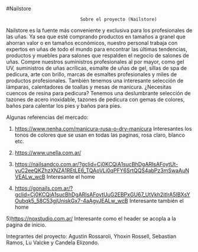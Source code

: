 #Nailstore

                                Sobre el proyecto (Nailstore)    

Nailstore es la fuente más conveniente y exclusiva para los profesionales de las uñas. Ya sea que esté comprando productos en tamaños a granel que ahorran valor o en tamaños económicos, nuestro personal trabaja con expertos en uñas de todo el mundo para encontrar las últimas tendencias, productos y muebles para salones que respalden el negocio de salones de uñas. Compre nuestros suministros profesionales al por mayor, como gel UV, suministros de uñas acrílicas, esmalte de uñas de gel, sillas de spa de pedicura, arte con brillo, marcas de esmaltes profesionales y miles de productos profesionales. También tenemos una interesante selección de lámparas, calentadores de toallas y mesas de manicura. ¿Necesitas cuencos de resina para pedicura? Tenemos una deslumbrante selección de tazones de acero inoxidable, tazones de pedicura con gemas de colores, baños para calentar los pies y baños para pies.

Algunas referencias del mercado:
1) https://www.nenha.com/manicura-rusa-o-dry-manicura
Interesantes los tonos de colores que se usan en todas las paginas, rosa claro, blanco etc. 

2) https://www.unella.com.ar/

3) https://nailsandco.com.ar/?gclid=Cj0KCQiA1sucBhDgARIsAFoytUt-yuC2eeQKZhzXNZA1REtLE6_TQAoVLi0qPFY6SrtQQS4abPz3mSwaAuNVEALw_wcB 
Interesante el home 

4) https://gonails.com.ar/?gclid=Cj0KCQiA1sucBhDgARIsAFoytUuG2EBPxGU67_UtVkh2itlrA5IBXsYOubqk5_58C53gjUniskGx7-4aAgyJEALw_wcB
Interesante también el home


5)https://noxstudio.com.ar/ 
Interesante como el header se acopla a la pagina de inicio. 


Integrantes del proyecto:
Agustin Rossaroli, Yhoxin Rossell, Sebastian Ramos, Lu Valcke y Candela Elizondo.